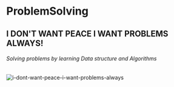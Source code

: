 # ProblemSolving

## I DON'T WANT PEACE I WANT PROBLEMS ALWAYS!

###### Solving problems by learning Data structure and Algorithms

![i-dont-want-peace-i-want-problems-always](https://user-images.githubusercontent.com/94312066/211842707-19b61ea7-6461-46ba-9af2-257dfada7ac6.gif)
